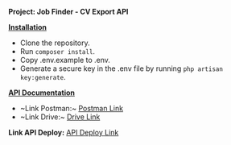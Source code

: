 
**Project: Job Finder - CV Export API**

[****Installation****]()

- Clone the repository.
- Run `composer install`.
- Copy .env.example to .env.
- Generate a secure key in the .env file by running `php artisan key:generate`.

[****API Documentation****]()

- ~Link Postman:~ [Postman Link](https://app.getpostman.com/join-team?invite_code=521a4cb90d8873007c3e9fb4d26ecf77&target_code=6cbab4d9a671f799d2dfa2886f1dd4e2)
- ~Link Drive:~ [Drive Link](https://drive.google.com/file/d/1ne18eqa7bhZ0O8zQKqe4byYgzWaadI-f/view)

**Link API Deploy:** [API Deploy Link](http://20.212.246.49/api/countries)
